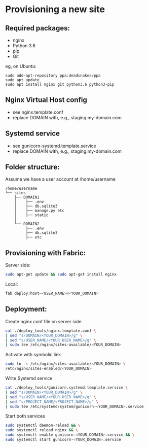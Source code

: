 Provisioning a new site
=======================

## Required packages:

* nginx
* Python 3.6
* pip
* Git

eg, on Ubuntu:

    sudo add-apt-repository ppa:deadsnakes/ppa
    sudo apt update
    sudo apt install nginx git python3.6 python3-pip

## Nginx Virtual Host config

* see nginx.template.conf
* replace DOMAIN with, e.g., staging.my-domain.com

## Systemd service

* see gunicorn-systemd.template.service
* replace DOMAIN with, e.g., staging.my-domain.com

## Folder structure:

Assume we have a user account at /home/username

```
/home/username
└── sites
    ├── DOMAIN1
    │    ├── .env
    │    ├── db.sqlite3
    │    ├── manage.py etc
    │    ├── static
    │    
    └── DOMAIN2
         ├── .env
         ├── db.sqlite3
         ├── etc
```

## Provisioning with Fabric:

Server side:

```bash
sudo apt-get update && sudo apt-get install nginx
```

Local:
```python
fab deploy:host=<USER_NAME>@<YOUR_DOMAIN>
```

## Deployment: 

Create nginx conf file on server side

```bash
cat ./deploy_tools/nginx.template.conf \
| sed "s/DOMAIN/<YOUR_DOMAIN>/g" \
| sed "s/USER_NAME/<YOUR_USER_NAME>/g" \
| sudo tee /etc/nginx/sites-available/<YOUR_DOMAIN>
```

Activate with symbolic link

```bash
sudo ln -s /etc/nginx/sites-available/<YOUR_DOMAIN> \
/etc/nginx/sites-enabled/<YOUR_DOMAIN>
```

Write Systemd service

```bash
cat ./deploy_tools/gunicorn.systemd.template.service \
| sed "s/DOMAIN/<YOUR_DOMAIN>/g" \
| sed "s/USER_NAME/<YOUR_USER_NAME>/g" \
| sed "s/PROJECT_NAME/<PROJECT_NAME>/g" \
| sudo tee /etc/systemd/system/gunicorn-<YOUR_DOMAIN>.service
```

Start both services

```bash
sudo systemctl daemon-reload && \
sudo systemctl reload nginx && \
sudo systemctl enable gunicorn-<YOUR_DOMAIN>.service && \
sudo systemctl start gunicorn-<YOUR_DOMAIN>.service
```

